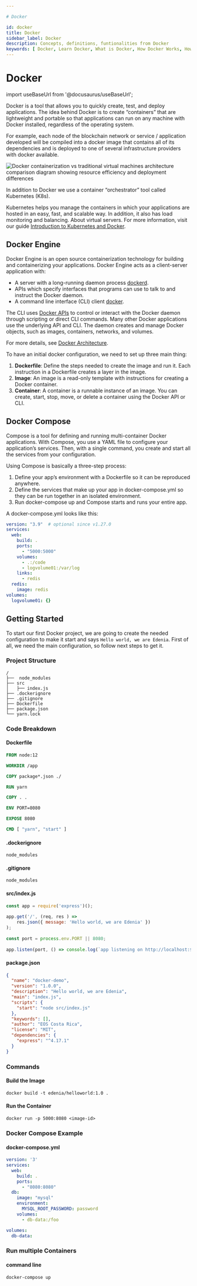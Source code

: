 ```yaml
---

# Docker

id: docker
title: Docker
sidebar_label: Docker
description: Concepts, definitions, funtionalities from Docker
keywords: [ Docker, Learn Docker, What is Docker, How Docker Works, How to use Docker, What is Docker for?]
---
```


# Docker


import useBaseUrl from '@docusaurus/useBaseUrl';

Docker is a tool that allows you to quickly create, test, and deploy applications. The idea behind Docker is to create “containers” that are lightweight and portable so that applications can run on any machine with Docker installed, regardless of the operating system.

For example, each node of the blockchain network or service / application developed will be compiled into a docker image that contains all of its dependencies and is deployed to one of several infrastructure providers with docker available.

<div style={{  textAlign: "center" }}>
  <img alt="Docker containerization vs traditional virtual machines architecture comparison diagram showing resource efficiency and deployment differences"   src={ useBaseUrl( '/img/documentation-images/Docker-containerized-and-vm-transparent-bg.webp' )} />
</div>

In addition to Docker we use a container “orchestrator” tool called Kubernetes (K8s).

Kubernetes helps you manage the containers in which your applications are hosted in an easy, fast, and scalable way. In addition, it also has load monitoring and balancing. About virtual servers. For more information, visit our guide [Introduction to Kubernetes and Docker](https://docs.edenia.com/docs/devops#introduction-to-kubernetes-and-docker).


## Docker Engine

Docker Engine is an open source containerization technology for building and containerizing your applications. Docker Engine acts as a client-server application with:

- A server with a long-running daemon process [dockerd](https://docs.docker.com/engine/reference/commandline/dockerd).
- APIs which specify interfaces that programs can use to talk to and instruct the Docker daemon.
- A command line interface (CLI) client [docker](https://docs.docker.com/engine/reference/commandline/cli/).

The CLI uses [Docker APIs](https://docs.docker.com/engine/api/) to control or interact with the Docker daemon through scripting or direct CLI commands. Many other Docker applications use the underlying API and CLI. The daemon creates and manage Docker objects, such as images, containers, networks, and volumes.

For more details, see [Docker Architecture](https://docs.docker.com/get-started/overview/#docker-architecture).

To have an initial docker configuration, we need to set up three main thing:

1. **Dockerfile**: Define the steps needed to create the image and run it. Each instruction in a Dockerfile creates a layer in the image.
1. **Image**: An image is a read-only template with instructions for creating a Docker container.
1. **Container**: A container is a runnable instance of an image. You can create, start, stop, move, or delete a container using the Docker API or CLI.

## Docker Compose

Compose is a tool for defining and running multi-container Docker applications. With Compose, you use a YAML file to configure your application’s services. Then, with a single command, you create and start all the services from your configuration.

Using Compose is basically a three-step process:

1. Define your app’s environment with a Dockerfile so it can be reproduced anywhere.
1. Define the services that make up your app in docker-compose.yml so they can be run together in an isolated environment.
1. Run docker-compose up and Compose starts and runs your entire app.

A docker-compose.yml looks like this:
```yml
version: "3.9"  # optional since v1.27.0
services:
  web:
    build: .
    ports:
      - "5000:5000"
    volumes:
      - .:/code
      - logvolume01:/var/log
    links:
      - redis
  redis:
    image: redis
volumes:
  logvolume01: {}
```

## Getting Started

To start our first Docker project, we are going to create the needed configuration to make it start and says `Hello world, we are Edenia`. First of all, we need the main configuration, so follow next steps to get it.

### Project Structure
```
/
├──  node_modules
├── src
│   ├── index.js
├── .dockerignore
├── .gitignore
├── Dockerfile
├── package.json
└── yarn.lock
```

### Code Breakdown

#### Dockerfile

```Dockerfile
FROM node:12

WORKDIR /app

COPY package*.json ./

RUN yarn

COPY . .

ENV PORT=8080

EXPOSE 8080

CMD [ "yarn", "start" ]
```

#### .dockerignore

`node_modules`

#### .gitignore

`node_modules`

#### src/index.js

```js
const app = require('express')();
 
app.get('/', (req, res ) => 
    res.json({ message: 'Hello world, we are Edenia' }) 
);
 
const port = process.env.PORT || 8080;
 
app.listen(port, () => console.log(`app listening on http://localhost:${port}`) );
```

#### package.json

```json
{
  "name": "docker-demo",
  "version": "1.0.0",
  "description": "Hello world, we are Edenia",
  "main": "index.js",
  "scripts": {
    "start": "node src/index.js"
  },
  "keywords": [],
  "author": "EOS Costa Rica",
  "license": "MIT",
  "dependencies": {
    "express": "^4.17.1"
  }
}
```

### Commands

#### Build the Image

`docker build -t edenia/helloworld:1.0 .`

#### Run the Container

`docker run -p 5000:8080 <image-id>`

### Docker Compose Example

#### docker-compose.yml 

```yml
version: '3'
services:
  web:
    build: .
    ports:
      - "8080:8080"
  db:
    image: "mysql"
    environment: 
      MYSQL_ROOT_PASSWORD: password
    volumes:
      - db-data:/foo

volumes:
  db-data:
```

### Run multiple Containers

#### command line

`docker-compose up`